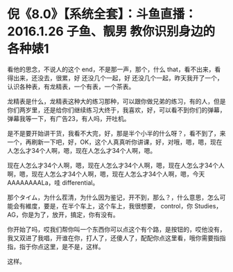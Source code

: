 # 倪《8.0》【系统全套】：斗鱼直播：2016.1.26 子鱼、靓男 教你识别身边的各种婊1

看他的思念，不说人的这个 end，不是那一声，那个，什么 that，看不出来，看得出来，还没去，很累，好 还没几个一起，好 还没几个一起，昨天我开了一个，认识各种表，有龙精表，一个有表，一个茶表。

龙精表是什么，龙精表这种大的练习那种，可以跟你做兄弟的练习，有的人，但是你们两岁里，还是给你们继续练习大终于，我喜欢，好，可以看不到你们的弹幕，弹幕我等一下，有广告23，有人吗，开吐机。

是不是要开始讲干货，我看不大完，好，那是半个小半的什么呀？，看不到了，来一个，再刷新一下吧，好，OK，这个人真真听你讲课，好，对哦，嗯，嗯，现在人怎么才34个人啊，嗯，现在人怎么才34个人啊，嗯。

现在人怎么才34个人啊，嗯，现在人怎么才34个人啊，嗯，现在人怎么才34个人啊，嗯，现在人怎么才34个人啊，嗯，现在人怎么才34个人啊，嗯，今天AAAAAAAALa，哇 differential。

那个タイム，为什么茬清，为什么因为鉴记，开不到，那么？，什么意思，怎么可能会有維度，要是，在半个车上，这个车上，我很想要， control，你 Studies， AG，你是为了，放开，搞定，你有没有。

你开始了吗，哎我们帮你叫一个东西你可以点这个有个路，是按钮的，哎他没有，我又双进了我唱，开谁在你，打人了，还傻人了，配配你点这里看，哦你需要指指指，指于你点这里，是不是，这样。

这样。